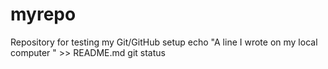 # myrepo
Repository for testing my Git/GitHub setup
echo "A line I wrote on my local computer " >> README.md
git status
